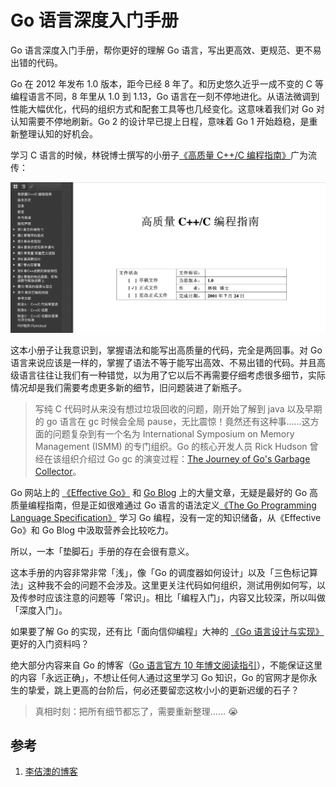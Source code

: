 # Go 语言深度入门手册

Go 语言深度入门手册，帮你更好的理解 Go 语言，写出更高效、更规范、更不易出错的代码。

Go 在 2012 年发布 1.0 版本，距今已经 8 年了。和历史悠久近乎一成不变的 C 等编程语言不同，8 年里从 1.0 到 1.13，Go 语言在一刻不停地进化。从语法微调到性能大幅优化，代码的组织方式和配套工具等也几经变化。这意味着我们对 Go 对认知需要不停地刷新。Go 2 的设计早已提上日程，意味着 Go 1 开始趋稳，是重新整理认知的好机会。

学习 C 语言的时候，林锐博士撰写的小册子[《高质量 C++/C 编程指南》][3]广为流传：

![林锐：《高质量 C++/C 编程指南》](./img/c-linrui.png)

这本小册子让我意识到，掌握语法和能写出高质量的代码，完全是两回事。对 Go 语言来说应该是一样的，掌握了语法不等于能写出高效、不易出错的代码。并且高级语言往往让我们有一种错觉，以为用了它以后不再需要仔细考虑很多细节，实际情况却是我们需要考虑更多新的细节，旧问题装进了新瓶子。

>写纯 C 代码时从来没有想过垃圾回收的问题，刚开始了解到 java 以及早期的 go 语言在 gc 时候会全局 pause，无比震惊！竟然还有这种事......这方面的问题复杂到有一个名为 International Symposium on Memory Management (ISMM) 的专门组织。Go 的核心开发人员 Rick Hudson 曾经在该组织介绍过 Go gc 的演变过程：[The Journey of Go's Garbage Collector][6]。

Go 网站上的 [《Effective Go》][4] 和 [Go Blog][5] 上的大量文章，无疑是最好的 Go 高质量编程指南，但是正如很难通过 Go 语言的语法定义[《The Go Programming Language Specification》][7] 学习 Go 编程，没有一定的知识储备，从《Effective Go》和 Go Blog 中汲取营养会比较吃力。

所以，一本「垫脚石」手册的存在会很有意义。

这本手册的内容非常非常「浅」，像「Go 的调度器如何设计」以及「三色标记算法」这种我不会的问题不会涉及。这里更关注代码如何组织，测试用例如何写，以及传参时应该注意的问题等「常识」。相比「编程入门」，内容又比较深，所以叫做「深度入门」。

如果要了解 Go 的实现，还有比「面向信仰编程」大神的 [《Go 语言设计与实现》][8]更好的入门资料吗？

绝大部分内容来自 Go 的博客（[Go 语言官方 10 年博文阅读指引][2]），不能保证这里的内容「永远正确」，不想让任何人通过这里学习 Go 知识，Go 的官网才是你永生的挚爱，跳上更高的台阶后，何必还要留恋这枚小小的更新迟缓的石子？

>真相时刻：把所有细节都忘了，需要重新整理...... 😭 

## 参考

1. [李佶澳的博客][1]

[1]: https://www.lijiaocn.com "李佶澳的博客"
[2]: https://www.lijiaocn.com/%E7%BC%96%E7%A8%8B/2019/12/23/go-blog-10-years.html "Go 语言官方 10 年博文"
[3]: https://vrlab.org.cn/~zhuq/download/%E9%AB%98%E8%B4%A8%E9%87%8F%E7%BC%96%E7%A8%8B%E6%8C%87%E5%8D%97.pdf "林锐：《高质量 C++/C 编程指南》"
[4]: https://golang.org/doc/effective_go.html "Effective Go"
[5]: https://blog.golang.org/index "The Go Blog"
[6]: https://blog.golang.org/ismmkeynote "The Journey of Go's Garbage Collector"
[7]: https://golang.org/ref/spec "The Go Programming Language Specification"
[8]: https://draveness.me/golang/ "Go 语言设计与实现"
